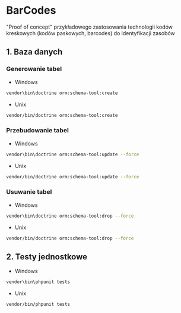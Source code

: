 # BarCodes
"Proof of concept" przykładowego zastosowania technologii kodów kreskowych (kodów paskowych, barcodes) do identyfikacji zasobów

## 1. Baza danych
### Generowanie tabel
- Windows
```bash
vendor\bin\doctrine orm:schema-tool:create
```
- Unix
```bash
vendor/bin/doctrine orm:schema-tool:create
```

### Przebudowanie tabel
- Windows
```bash
vendor\bin\doctrine orm:schema-tool:update --force
```
- Unix
```bash
vendor/bin/doctrine orm:schema-tool:update --force
```

### Usuwanie tabel
- Windows
```bash
vendor\bin\doctrine orm:schema-tool:drop --force
```
- Unix
```bash
vendor/bin/doctrine orm:schema-tool:drop --force
```

## 2. Testy jednostkowe
- Windows
```bash
vendor\bin\phpunit tests
```
- Unix
```bash
vendor/bin/phpunit tests
```